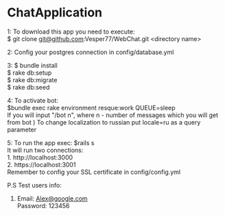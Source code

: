 # ChatApplication
1: To download this app you need to execute: <br>
$ git clone git@github.com:Vesper77/WebChat.git \<directory name>

2: Config your postgres connection in config/database.yml<br>
  
3:  $ bundle install <br>
$ rake db:setup<br>
   $ rake db:migrate<br>
   $ rake db:seed<br>
   
4: To activate bot:<br>
 $bundle exec rake environment resque:work QUEUE=sleep<br>
 If you will input "/bot n", where n - number of messages which you will get from bot
) To change localization to russian put locale=ru as a query parameter 

5: To run the app exec:
    $rails s<br>
    It will run two connections:<br>
    1. http://localhost:3000<br>
    2. https://localhost:3001<br>
    Remember to config your SSL certificate in config/config.yml

P.S Test users info:
1) Email: Alex@google.com<br>
   Password: 123456
